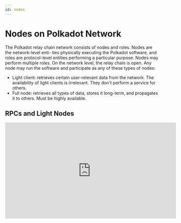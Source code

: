 ```yaml
---
id: nodes
---
```


# Nodes on Polkadot Network

The Polkadot relay chain network consists of nodes and roles. Nodes are the network-level enti- ties
physically executing the Polkadot software, and roles are protocol-level entities performing a
particular purpose. Nodes may perform multiple roles. On the network level, the relay chain is open.
Any node may run the software and participate as any of these types of nodes:

- Light client: retrieves certain user-relevant data from the network. The availability of light
  clients is irrelevant. They don't perform a service for others.
- Full node: retrieves all types of data, stores it long-term, and propagates it to others. Must be
  highly available.

## RPCs and Light Nodes

<iframe width="560" height="315" src="https://www.youtube.com/embed/S7G6tak5_78" title="YouTube video player" frameborder="0" allow="accelerometer; autoplay; clipboard-write; encrypted-media; gyroscope; picture-in-picture" allowfullscreen></iframe>
